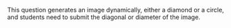 This question generates an image dynamically, either a diamond or a circle, and students need to submit the diagonal or diameter of the image.
